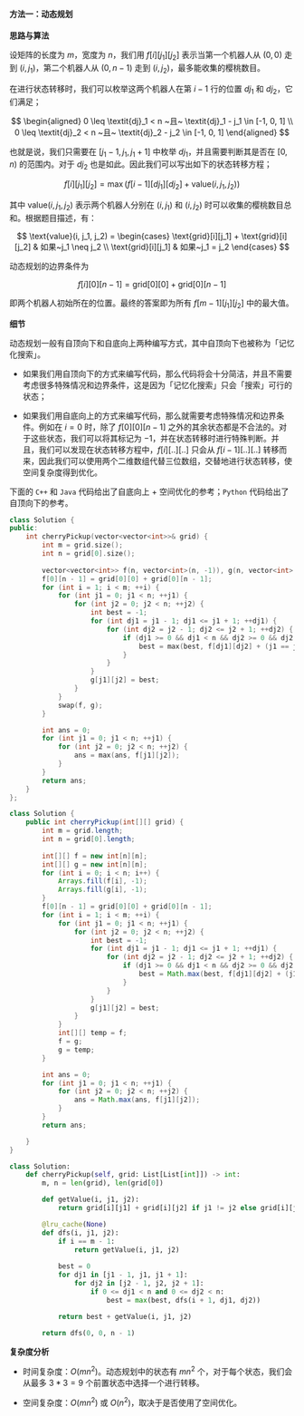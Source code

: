 #### 方法一：动态规划

**思路与算法**

设矩阵的长度为 $m$，宽度为 $n$，我们用 $f[i][j_1][j_2]$ 表示当第一个机器人从 $(0, 0)$ 走到 $(i, j_1)$，第二个机器人从 $(0, n-1)$ 走到 $(i, j_2)$，最多能收集的樱桃数目。

在进行状态转移时，我们可以枚举这两个机器人在第 $i-1$ 行的位置 $\textit{dj}_1$ 和 $\textit{dj}_2$，它们满足；

$$
\begin{aligned}
0 \leq \textit{dj}_1 < n ~且~ \textit{dj}_1 - j_1 \in [-1, 0, 1] \\
0 \leq \textit{dj}_2 < n ~且~ \textit{dj}_2 - j_2 \in [-1, 0, 1]
\end{aligned}
$$

也就是说，我们只需要在 $[j_1-1, j_1, j_1+1]$ 中枚举 $\textit{dj}_1$，并且需要判断其是否在 $[0, n)$ 的范围内。对于 $\textit{dj}_2$ 也是如此。因此我们可以写出如下的状态转移方程；

$$
f[i][j_1][j_2] = \max(f[i-1][\textit{dj}_1][\textit{dj}_2] + \text{value}(i, j_1, j_2))
$$

其中 $\text{value}(i, j_1, j_2)$ 表示两个机器人分别在 $(i, j_1)$ 和 $(i, j_2)$ 时可以收集的樱桃数目总和。根据题目描述，有：

$$
\text{value}(i, j_1, j_2) =
\begin{cases}
\text{grid}[i][j_1] + \text{grid}[i][j_2] & 如果~j_1 \neq j_2 \\
\text{grid}[i][j_1] & 如果~j_1 = j_2
\end{cases}
$$

动态规划的边界条件为

$$
f[i][0][n-1] = \text{grid}[0][0] + \text{grid}[0][n-1]
$$

即两个机器人初始所在的位置。最终的答案即为所有 $f[m-1][j_1][j_2]$ 中的最大值。

**细节**

动态规划一般有自顶向下和自底向上两种编写方式，其中自顶向下也被称为「记忆化搜索」。

- 如果我们用自顶向下的方式来编写代码，那么代码将会十分简洁，并且不需要考虑很多特殊情况和边界条件，这是因为「记忆化搜索」只会「搜索」可行的状态；

- 如果我们用自底向上的方式来编写代码，那么就需要考虑特殊情况和边界条件。例如在 $i=0$ 时，除了 $f[0][0][n-1]$ 之外的其余状态都是不合法的。对于这些状态，我们可以将其标记为 $-1$，并在状态转移时进行特殊判断。并且，我们可以发现在状态转移方程中，$f[i][..][..]$ 只会从 $f[i-1][..][..]$ 转移而来，因此我们可以使用两个二维数组代替三位数组，交替地进行状态转移，使空间复杂度得到优化。

下面的 `C++` 和 `Java` 代码给出了自底向上 + 空间优化的参考；`Python` 代码给出了自顶向下的参考。

```C++ [sol1-C++]
class Solution {
public:
    int cherryPickup(vector<vector<int>>& grid) {
        int m = grid.size();
        int n = grid[0].size();
        
        vector<vector<int>> f(n, vector<int>(n, -1)), g(n, vector<int>(n, -1));
        f[0][n - 1] = grid[0][0] + grid[0][n - 1];
        for (int i = 1; i < m; ++i) {
            for (int j1 = 0; j1 < n; ++j1) {
                for (int j2 = 0; j2 < n; ++j2) {
                    int best = -1;
                    for (int dj1 = j1 - 1; dj1 <= j1 + 1; ++dj1) {
                        for (int dj2 = j2 - 1; dj2 <= j2 + 1; ++dj2) {
                            if (dj1 >= 0 && dj1 < n && dj2 >= 0 && dj2 < n && f[dj1][dj2] != -1) {
                                best = max(best, f[dj1][dj2] + (j1 == j2 ? grid[i][j1] : grid[i][j1] + grid[i][j2]));
                            }
                        }
                    }
                    g[j1][j2] = best;
                }
            }
            swap(f, g);
        }

        int ans = 0;
        for (int j1 = 0; j1 < n; ++j1) {
            for (int j2 = 0; j2 < n; ++j2) {
                ans = max(ans, f[j1][j2]);
            }
        }
        return ans;
    }
};
```

```Java [sol1-Java]
class Solution {
    public int cherryPickup(int[][] grid) {
        int m = grid.length;
        int n = grid[0].length;
        
        int[][] f = new int[n][n];
        int[][] g = new int[n][n];
        for (int i = 0; i < n; i++) {
            Arrays.fill(f[i], -1);
            Arrays.fill(g[i], -1);
        }
        f[0][n - 1] = grid[0][0] + grid[0][n - 1];
        for (int i = 1; i < m; ++i) {
            for (int j1 = 0; j1 < n; ++j1) {
                for (int j2 = 0; j2 < n; ++j2) {
                    int best = -1;
                    for (int dj1 = j1 - 1; dj1 <= j1 + 1; ++dj1) {
                        for (int dj2 = j2 - 1; dj2 <= j2 + 1; ++dj2) {
                            if (dj1 >= 0 && dj1 < n && dj2 >= 0 && dj2 < n && f[dj1][dj2] != -1) {
                                best = Math.max(best, f[dj1][dj2] + (j1 == j2 ? grid[i][j1] : grid[i][j1] + grid[i][j2]));
                            }
                        }
                    }
                    g[j1][j2] = best;
                }
            }
            int[][] temp = f;
            f = g;
            g = temp;
        }

        int ans = 0;
        for (int j1 = 0; j1 < n; ++j1) {
            for (int j2 = 0; j2 < n; ++j2) {
                ans = Math.max(ans, f[j1][j2]);
            }
        }
        return ans;

    }
}
```

```Python [sol1-Python3]
class Solution:
    def cherryPickup(self, grid: List[List[int]]) -> int:
        m, n = len(grid), len(grid[0])

        def getValue(i, j1, j2):
            return grid[i][j1] + grid[i][j2] if j1 != j2 else grid[i][j1]

        @lru_cache(None)
        def dfs(i, j1, j2):
            if i == m - 1:
                return getValue(i, j1, j2)
            
            best = 0
            for dj1 in [j1 - 1, j1, j1 + 1]:
                for dj2 in [j2 - 1, j2, j2 + 1]:
                    if 0 <= dj1 < n and 0 <= dj2 < n:
                        best = max(best, dfs(i + 1, dj1, dj2))

            return best + getValue(i, j1, j2)
        
        return dfs(0, 0, n - 1)
```

**复杂度分析**

- 时间复杂度：$O(mn^2)$。动态规划中的状态有 $mn^2$ 个，对于每个状态，我们会从最多 $3*3=9$ 个前置状态中选择一个进行转移。

- 空间复杂度：$O(mn^2)$ 或 $O(n^2)$，取决于是否使用了空间优化。